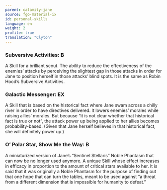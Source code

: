 ```yaml
---
parent: calamity-jane
source: fgo-material-ix
id: personal-skills
language: en
weight: 2
profile: true
translation: "Clyton"
---
```


### Subversive Activities: B

A Skill for a brilliant scout. The ability to reduce the effectiveness of the enemies’ attacks by perceiving the slightest gap in those attacks in order for Jane to position herself in those attacks’ blind spots. It is the same as Robin Hood’s Subversive Activities.

### Galactic Messenger: EX

A Skill that is based on the historical fact where Jane swam across a chilly river in order to have directives delivered. It lowers enemies’ morales while raising allies’ morales. But because “it is not clear whether that historical fact is true or not”, the attack power up being applied to her allies becomes probability-based. (Given that Jane herself believes in that historical fact, she will definitely power up.)

### O’ Polar Star, Show Me the Way: B

A miniaturized version of Jane’s “Sentinel Stellaris” Noble Phantasm that can now be no longer used anymore. A unique Skill whose effect increases in efficacy in proportion to the amount of critical stars available to her. It is said that it was originally a Noble Phantasm for the purpose of finding out that one hope that can turn the tables, meant to be used against “a threat from a different dimension that is impossible for humanity to defeat.”
